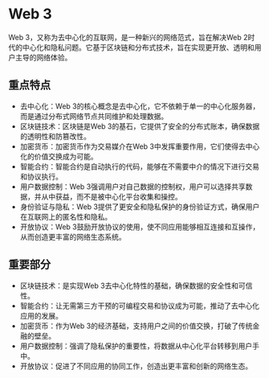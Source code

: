 # Web 3

Web 3，又称为去中心化的互联网，是一种新兴的网络范式，旨在解决Web 2时代的中心化和隐私问题。它基于区块链和分布式技术，旨在实现更开放、透明和用户主导的网络体验。

## 重点特点

- 去中心化：Web 3的核心概念是去中心化，它不依赖于单一的中心化服务器，而是通过分布式网络节点共同维护和处理数据。
- 区块链技术：区块链是Web 3的基石，它提供了安全的分布式账本，确保数据的透明性和防篡改性。
- 加密货币：加密货币作为交易媒介在Web 3中发挥重要作用，它们使得去中心化的价值交换成为可能。
- 智能合约：智能合约是自动执行的代码，能够在不需要中介的情况下进行交易和协议执行。
- 用户数据控制：Web 3强调用户对自己数据的控制权，用户可以选择共享数据，并从中获益，而不是被中心化平台收集和操控。
- 身份验证与隐私：Web 3提供了更安全和隐私保护的身份验证方式，确保用户在互联网上的匿名性和隐私。
- 开放协议：Web 3鼓励开放协议的使用，使不同应用能够相互连接和互操作，从而创造更丰富的网络生态系统。

## 重要部分

- 区块链技术：是实现Web 3去中心化特性的基础，确保数据的安全性和可信性。
- 智能合约：让无需第三方干预的可编程交易和协议成为可能，推动了去中心化应用的发展。
- 加密货币：作为Web 3的经济基础，支持用户之间的价值交换，打破了传统金融的壁垒。
- 用户数据控制：强调了隐私保护的重要性，将数据从中心化平台转移到用户手中。
- 开放协议：促进了不同应用的协同工作，创造出更丰富和创新的网络生态。
